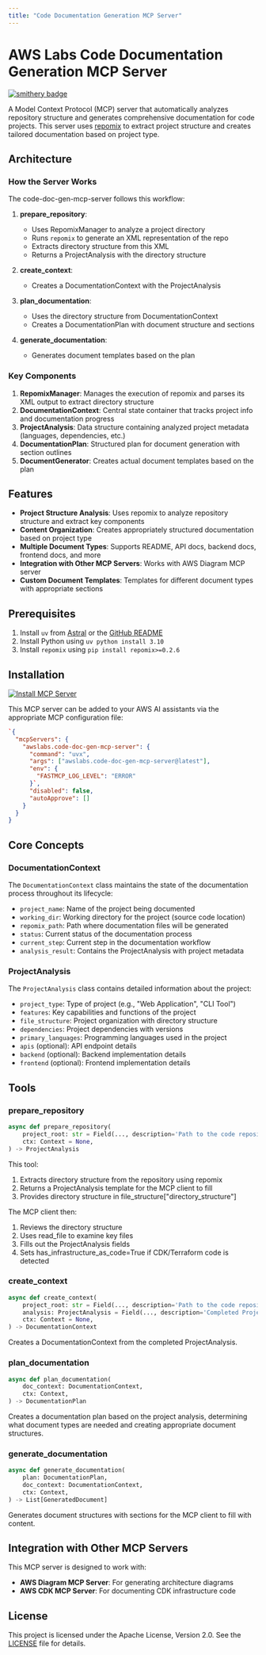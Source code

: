 ```yaml
---
title: "Code Documentation Generation MCP Server"
---
```



# AWS Labs Code Documentation Generation MCP Server

[![smithery badge](https://smithery.ai/badge/@awslabs/code-doc-gen-mcp-server)](https://smithery.ai/server/@awslabs/code-doc-gen-mcp-server)

A Model Context Protocol (MCP) server that automatically analyzes repository structure and generates comprehensive documentation for code projects. This server uses [repomix](https://github.com/yamadashy/repomix/tree/main) to extract project structure and creates tailored documentation based on project type.

## Architecture

### How the Server Works

The code-doc-gen-mcp-server follows this workflow:

1. **prepare_repository**:
   - Uses RepomixManager to analyze a project directory
   - Runs `repomix` to generate an XML representation of the repo
   - Extracts directory structure from this XML
   - Returns a ProjectAnalysis with the directory structure

2. **create_context**:
   - Creates a DocumentationContext with the ProjectAnalysis

3. **plan_documentation**:
   - Uses the directory structure from DocumentationContext
   - Creates a DocumentationPlan with document structure and sections

4. **generate_documentation**:
   - Generates document templates based on the plan

### Key Components

1. **RepomixManager**: Manages the execution of repomix and parses its XML output to extract directory structure
2. **DocumentationContext**: Central state container that tracks project info and documentation progress
3. **ProjectAnalysis**: Data structure containing analyzed project metadata (languages, dependencies, etc.)
4. **DocumentationPlan**: Structured plan for document generation with section outlines
5. **DocumentGenerator**: Creates actual document templates based on the plan

## Features

- **Project Structure Analysis**: Uses repomix to analyze repository structure and extract key components
- **Content Organization**: Creates appropriately structured documentation based on project type
- **Multiple Document Types**: Supports README, API docs, backend docs, frontend docs, and more
- **Integration with Other MCP Servers**: Works with AWS Diagram MCP server
- **Custom Document Templates**: Templates for different document types with appropriate sections

## Prerequisites

1. Install `uv` from [Astral](https://docs.astral.sh/uv/getting-started/installation/) or the [GitHub README](https://github.com/astral-sh/uv#installation)
2. Install Python using `uv python install 3.10`
3. Install `repomix` using `pip install repomix>=0.2.6`

## Installation

[![Install MCP Server](https://cursor.com/deeplink/mcp-install-light.svg)](https://cursor.com/install-mcp?name=awslabs.code-doc-gen-mcp-server&config=eyJjb21tYW5kIjoidXZ4IGF3c2xhYnMuY29kZS1kb2MtZ2VuLW1jcC1zZXJ2ZXJAbGF0ZXN0IiwiZW52Ijp7IkZBU1RNQ1BfTE9HX0xFVkVMIjoiRVJST1IifSwiZGlzYWJsZWQiOmZhbHNlLCJhdXRvQXBwcm92ZSI6W119)

This MCP server can be added to your AWS AI assistants via the appropriate MCP configuration file:

```json
`{
  "mcpServers": {
    "awslabs.code-doc-gen-mcp-server": {
      "command": "uvx",
      "args": ["awslabs.code-doc-gen-mcp-server@latest"],
      "env": {
        "FASTMCP_LOG_LEVEL": "ERROR"
      }`,
      "disabled": false,
      "autoApprove": []
    }
  }
}
```

## Core Concepts

### DocumentationContext

The `DocumentationContext` class maintains the state of the documentation process throughout its lifecycle:

- `project_name`: Name of the project being documented
- `working_dir`: Working directory for the project (source code location)
- `repomix_path`: Path where documentation files will be generated
- `status`: Current status of the documentation process
- `current_step`: Current step in the documentation workflow
- `analysis_result`: Contains the ProjectAnalysis with project metadata

### ProjectAnalysis

The `ProjectAnalysis` class contains detailed information about the project:

- `project_type`: Type of project (e.g., "Web Application", "CLI Tool")
- `features`: Key capabilities and functions of the project
- `file_structure`: Project organization with directory structure
- `dependencies`: Project dependencies with versions
- `primary_languages`: Programming languages used in the project
- `apis` (optional): API endpoint details
- `backend` (optional): Backend implementation details
- `frontend` (optional): Frontend implementation details

## Tools

### prepare_repository

```python
async def prepare_repository(
    project_root: str = Field(..., description='Path to the code repository'),
    ctx: Context = None,
) -> ProjectAnalysis
```

This tool:
1. Extracts directory structure from the repository using repomix
2. Returns a ProjectAnalysis template for the MCP client to fill
3. Provides directory structure in file_structure["directory_structure"]

The MCP client then:
1. Reviews the directory structure
2. Uses read_file to examine key files
3. Fills out the ProjectAnalysis fields
4. Sets has_infrastructure_as_code=True if CDK/Terraform code is detected

### create_context

```python
async def create_context(
    project_root: str = Field(..., description='Path to the code repository'),
    analysis: ProjectAnalysis = Field(..., description='Completed ProjectAnalysis'),
    ctx: Context = None,
) -> DocumentationContext
```

Creates a DocumentationContext from the completed ProjectAnalysis.

### plan_documentation

```python
async def plan_documentation(
    doc_context: DocumentationContext,
    ctx: Context,
) -> DocumentationPlan
```

Creates a documentation plan based on the project analysis, determining what document types are needed and creating appropriate document structures.

### generate_documentation

```python
async def generate_documentation(
    plan: DocumentationPlan,
    doc_context: DocumentationContext,
    ctx: Context,
) -> List[GeneratedDocument]
```

Generates document structures with sections for the MCP client to fill with content.

## Integration with Other MCP Servers

This MCP server is designed to work with:

- **AWS Diagram MCP Server**: For generating architecture diagrams
- **AWS CDK MCP Server**: For documenting CDK infrastructure code

## License

This project is licensed under the Apache License, Version 2.0. See the [LICENSE](LICENSE) file for details.

